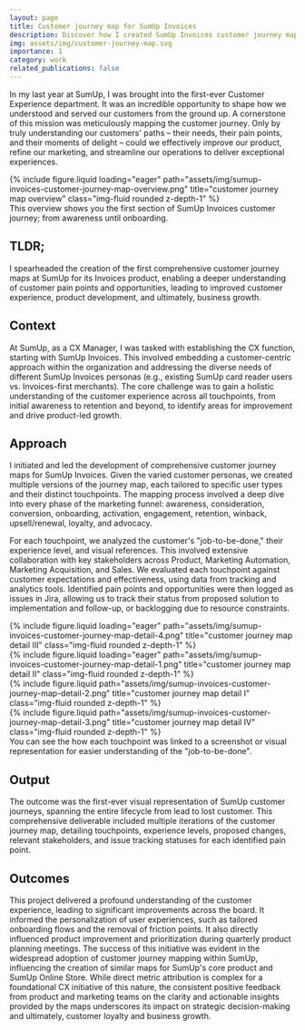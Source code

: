```yaml
---
layout: page
title: Customer journey map for SumUp Invoices
description: Discover how I created SumUp Invoices customer journey map and the repercussions it had for the organisation and other departments.
img: assets/img/customer-journey-map.svg
importance: 1
category: work
related_publications: false
---
```


In my last year at SumUp, I was brought into the first-ever Customer Experience department. It was an incredible opportunity to shape how we understood and served our customers from the ground up. A cornerstone of this mission was meticulously mapping the customer journey. Only by truly understanding our customers' paths – their needs, their pain points, and their moments of delight – could we effectively improve our product, refine our marketing, and streamline our operations to deliver exceptional experiences.

<div class="row">
    <div class="col-sm mt-3 mt-md-0">
        {% include figure.liquid loading="eager" path="assets/img/sumup-invoices-customer-journey-map-overview.png" title="customer journey map overview" class="img-fluid rounded z-depth-1" %}
    </div>
</div>
<div class="caption">
    This overview shows you the first section of SumUp Invoices customer journey; from awareness until onboarding.
</div>

## TLDR;

I spearheaded the creation of the first comprehensive customer journey maps at SumUp for its Invoices product, enabling a deeper understanding of customer pain points and opportunities, leading to improved customer experience, product development, and ultimately, business growth.

## Context

At SumUp, as a CX Manager, I was tasked with establishing the CX function, starting with SumUp Invoices. This involved embedding a customer-centric approach within the organization and addressing the diverse needs of different SumUp Invoices personas (e.g., existing SumUp card reader users vs. Invoices-first merchants). The core challenge was to gain a holistic understanding of the customer experience across all touchpoints, from initial awareness to retention and beyond, to identify areas for improvement and drive product-led growth.

## Approach

I initiated and led the development of comprehensive customer journey maps for SumUp Invoices. Given the varied customer personas, we created multiple versions of the journey map, each tailored to specific user types and their distinct touchpoints. The mapping process involved a deep dive into every phase of the marketing funnel: awareness, consideration, conversion, onboarding, activation, engagement, retention, winback, upsell/renewal, loyalty, and advocacy. 

For each touchpoint, we analyzed the customer's "job-to-be-done," their experience level, and visual references. This involved extensive collaboration with key stakeholders across Product, Marketing Automation, Marketing Acquisition, and Sales. We evaluated each touchpoint against customer expectations and effectiveness, using data from tracking and analytics tools. Identified pain points and opportunities were then logged as issues in Jira, allowing us to track their status from proposed solution to implementation and follow-up, or backlogging due to resource constraints.

<div class="row">
    <div class="col-sm mt-3 mt-md-0">
        {% include figure.liquid loading="eager" path="assets/img/sumup-invoices-customer-journey-map-detail-4.png" title="customer journey map detail III" class="img-fluid rounded z-depth-1" %}
    </div>
    <div class="col-sm mt-3 mt-md-0">
        {% include figure.liquid loading="eager" path="assets/img/sumup-invoices-customer-journey-map-detail-1.png" title="customer journey map detail II" class="img-fluid rounded z-depth-1" %}
    </div>
</div>
<div class="row justify-content-sm-center">
    <div class="col-sm-8 mt-3 mt-md-0">
        {% include figure.liquid path="assets/img/sumup-invoices-customer-journey-map-detail-2.png" title="customer journey map detail I" class="img-fluid rounded z-depth-1" %}
    </div>
    <div class="col-sm-4 mt-3 mt-md-0">
        {% include figure.liquid path="assets/img/sumup-invoices-customer-journey-map-detail-3.png" title="customer journey map detail IV" class="img-fluid rounded z-depth-1" %}
    </div>
</div>
<div class="caption">
    You can see the how each touchpoint was linked to a screenshot or visual representation for easier understanding of the "job-to-be-done".
</div>

## Output

The outcome was the first-ever visual representation of SumUp customer journeys, spanning the entire lifecycle from lead to lost customer. This comprehensive deliverable included multiple iterations of the customer journey map, detailing touchpoints, experience levels, proposed changes, relevant stakeholders, and issue tracking statuses for each identified pain point.

## Outcomes

This project delivered a profound understanding of the customer experience, leading to significant improvements across the board. It informed the personalization of user experiences, such as tailored onboarding flows and the removal of friction points. It also directly influenced product improvement and prioritization during quarterly product planning meetings. The success of this initiative was evident in the widespread adoption of customer journey mapping within SumUp, influencing the creation of similar maps for SumUp's core product and SumUp Online Store. While direct metric attribution is complex for a foundational CX initiative of this nature, the consistent positive feedback from product and marketing teams on the clarity and actionable insights provided by the maps underscores its impact on strategic decision-making and ultimately, customer loyalty and business growth.